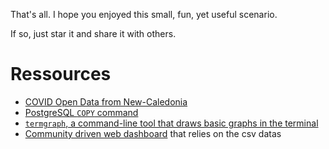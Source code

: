 That's all. I hope you enjoyed this small, fun, yet useful scenario.

If so, just star it and share it with others.

# Ressources

- [COVID Open Data from New-Caledonia](https://github.com/adriens/covid19-action-plan-nc)
- [PostgreSQL `COPY` command](https://www.postgresql.org/docs/current/sql-copy.html)
- [`termgraph`, a command-line tool that draws basic graphs in the terminal](https://github.com/mkaz/termgraph)
- [Community driven web dashboard](http://covid19nc.schorgen.com/) that relies on the csv datas